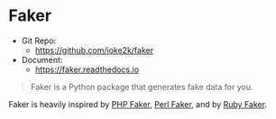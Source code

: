 # Faker

- Git Repo:
  - https://github.com/joke2k/faker
- Document:
  - https://faker.readthedocs.io

> Faker is a Python package that generates fake data for you.

Faker is heavily inspired by [PHP Faker](https://github.com/fzaninotto/Faker), [Perl Faker](http://search.cpan.org/~jasonk/Data-Faker-0.07/), and by [Ruby Faker](https://github.com/stympy/faker).